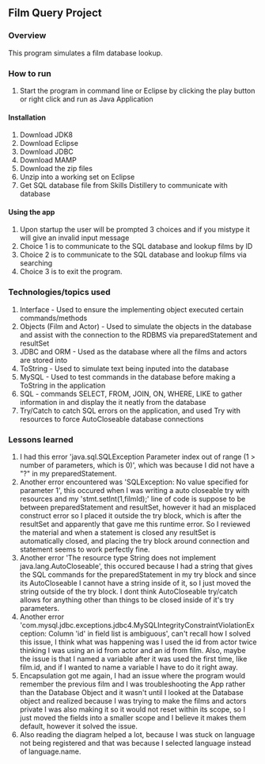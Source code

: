## Film Query Project

### Overview

This program simulates a film database lookup.

### How to run
1. Start the program in command line or Eclipse by clicking the play button or right click and run as Java Application

#### Installation
1. Download JDK8
2. Download Eclipse
3. Download JDBC
4. Download MAMP
5. Download the zip files
6. Unzip into a working set on Eclipse
7. Get SQL database file from Skills Distillery to communicate with database

#### Using the app
1. Upon startup the user will be prompted 3 choices and if you mistype it will give an invalid input message
2. Choice 1 is to communicate to the SQL database and lookup films by ID
3. Choice 2 is to communicate to the SQL database and lookup films via searching
4. Choice 3 is to exit the program.

### Technologies/topics used
1. Interface - Used to ensure the implementing object executed certain commands/methods
2. Objects (Film and Actor) - Used to simulate the objects in the database and assist with the connection to the RDBMS via preparedStatement and resultSet
3. JDBC and ORM - Used as the database where all the films and actors are stored into
4. ToString - Used to simulate text being inputed into the database
5. MySQL - Used to test commands in the database before making a ToString in the application
6. SQL - commands SELECT, FROM, JOIN, ON, WHERE, LIKE to gather information in and display the it neatly from the database 
7. Try/Catch to catch SQL errors on the application, and used Try with resources to force AutoCloseable database connections

### Lessons learned
1. I had this error 'java.sql.SQLException Parameter index out of range (1 > number of parameters, which is 0)', which was because I did not have a "?" in my preparedStatement.
2. Another error encountered was 'SQLException: No value specified for parameter 1',
this occured when I was writing a auto closeable try with resources and my 'stmt.setInt(1,filmId);' line of code is suppose to be between preparedStatement and resultSet, however it had an misplaced construct error so I placed it outside the try block, which is after the resultSet and apparently that gave me this runtime error. So I reviewed the material and when a statement is closed any resultSet is automatically closed, and placing the try block around connection and statement seems to work perfectly fine.
3. Another error 'The resource type String does not implement java.lang.AutoCloseable', this occured because I had a string that gives the SQL commands for the preparedStatement in my try block and since its AutoCloseable I cannot have a string inside of it, so I just moved the string outside of the try block. I dont think AutoCloseable try/catch allows for anything other than things to be closed inside of it's try parameters.
4. Another error 'com.mysql.jdbc.exceptions.jdbc4.MySQLIntegrityConstraintViolationException: Column 'id' in field list is ambiguous', can't recall how I solved this issue, I think what was happening was I used the id from actor twice thinking I was using an id from actor and an id from film. Also, maybe the issue is that I named a variable after it was used the first time, like film.id, and if I wanted to name a variable I have to do it right away.
5. Encapsulation got me again, I had an issue where the program would remember the previous film and I was troubleshooting the App rather than the Database Object and it wasn't until I looked at the Database object and realized because I was trying to make the films and actors private I was also making it so it would not reset within its scope, so I just moved the fields into a smaller scope and I believe it makes them default, however it solved the issue.
6. Also reading the diagram helped a lot, because I was stuck on language not being registered and that was because I selected language instead of language.name.
